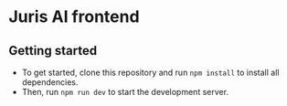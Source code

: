 # Juris AI frontend

## Getting started
 * To get started, clone this repository and run `npm install` to install all dependencies.
 * Then, run `npm run dev` to start the development server.